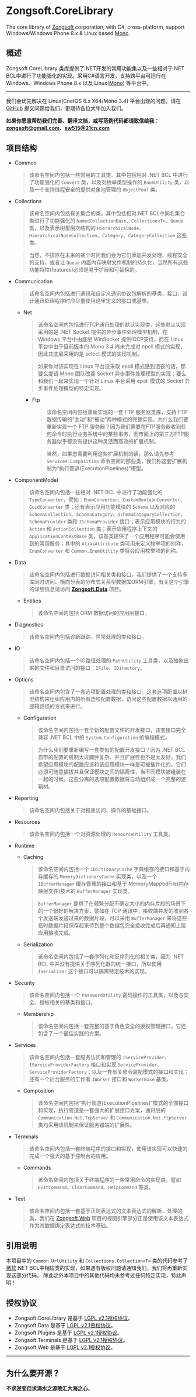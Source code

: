 ﻿Zongsoft.CoreLibrary
====================

The core library of [Zongsoft](http://www.zongsoft.com) corporation, with C#, cross-platform, support Windows/Windows Phone 8.x & Linux based [Mono](http://www.mono-project.com).

## 概述

Zongsoft.CoreLibrary 类库提供了.NET开发的常用功能集以及一些相对于.NET BCL中进行了功能强化的实现。采用C#语言开发，支持跨平台可运行在 Windows、Windows Phone 8.x 以及 Linux([Mono](http://www.mono-project.com)) 等平台中。

-----

我们会优先解决在 Linux(CnetOS 6.x X64/Mono 3.4) 平台出现的问题，请在 [GitHub](https://githug.com/Zongsoft) 提交问题给我们，更期待各位大牛加入我们。


**如果你愿意帮助我们完善、翻译文档，或写范例代码都请致信给我：<zongsoft@gmail.com>、<sw515@21cn.com>**

## 项目结构

- Common
	> 该命名空间内包括一些常用的工具类。其中包括相对 .NET BCL 中进行了功能强化的 `Convert` 类，以及对枚举类型操作的 `EnumUtility` 类，以及一个支持线程安全的提供对象池管理的 `ObjectPool` 类。

- Collections
	> 该命名空间内包括有关集合的类。其中包括相对.NET BCL中同名集合类进行了功能强化的 `NamedCollectionBase`、`Collection<T>`、`Queue` 类，以及表示树型层次结构的 `HierarchicalNode`、`HierarchicalNodeCollection`、`Category`、`CategoryCollection` 这些类。

	> 当然，不排除在未来的某个时间我们会为它们添加并发处理、线程安全的支持，或者让 `Queue` 内置内存映射文件机制的持久化，当然所有这些功能特性(features)必须是易于扩展和可替换的。

- Communication
	> 该命名空间内包括进行通讯和自定义通讯协议包解析的基类、接口，设计通讯处理程序时应尽量使用这里定义的接口或基类。

	- Net
		> 该命名空间内包括进行TCP通讯处理的默认实现类，这些默认实现采用的是 .NET Socket 提供的异步事件处理模型机制，在 Windows 平台中由底层 WinSocket 提供IOCP支持，而在 Linux 平台中由于目前版本的 Mono 3.4 尚未完成对 epoll 模式的实现，因此其底层采用的是 select 模式的实现机制。

		> 如果你对该实现在 Linux 平台没采取 epoll 模式感到沮丧的话，那要么提请 Mono 团队改善 Socket 异步事件处理模型的实现；要么和我们一起来实现一个针对 Linux 平台采用 epoll 模式的 Socket 异步事件处理模型的特定实现。

		- Ftp
 			> 该命名空间内包括重新实现的一套 FTP 服务器类库，支持 FTP 数据传输的“主动”和“被动”两种模式的完整实现。为什么我们要重新实现一个 FTP 服务器？因为我们需要在FTP服务器收到任何命令时执行业务系统中的某些事务，而市面上的第三方FTP服务器似乎都没有提供这种灵活而高效的扩展机制。

			> 当然，如果您需要利用这些扩展机制的话，那么请先参考 `Services.Composition` 命令空间的那些类，我们称这套扩展机制为“执行管道(ExecutionPipelines)”模型。

- ComponentModel
	> 该命名空间内包括一些相对 .NET BCL 中进行了功能强化的 `TypeConverter`，譬如：`EnumConverter`、`CustomBooleanConverter`、`GuidConverter` 类；还有表示应用功能模块的 `Schema` 以及对应的 `SchemaCollection`、`SchemaCategory`、`SchemaCategoryCollection`、`SchemaProvider` 类和 `ISchemaProvider` 接口；表示应用模块的行为的 `Action` 和 `ActionCollection` 类；表示应用程序上下文的 `ApplicationContextBase` 类，该基类提供了一个应用程序可能会使用到的常用服务；其中的 `AliasAttribute` 类可用来定义枚举项的别称，`EnumConverter` 和 `Common.EnumUtility` 类将会应用枚举项的别称。

- Data
	> 该命名空间内包括进行数据访问相关类和接口，我们提供了一个支持多库同时访问、横向分表的分布式关系型数据库ORM引擎，有关这个引擎的详细信息请访问 **[Zongsoft.Data](https://github.com/Zongsoft/Zongsoft.Data)** 项目。

	- Entities
		> 该命名空间内包括 ORM 数据访问的应用层接口。

- Diagnostics
	> 该命名空间内包括诊断跟踪、异常处理的类和接口。

- IO
	> 该命名空间内包括一个IO路径处理的 `PathUtility` 工具类，以及抽象出来的文件和目录访问的接口：`IFile`、`IDirectory`。

- Options
	> 该命名空间内包含了一套选项配置处理的类和接口，这套选项配置以树型结构来组织应用内的所有选项配置数据，访问这些配置数据以通用的逻辑路径的方式来进行。

	- Configuration
		> 该命名空间内包括一套全新的配置文件的开发接口，该套接口完全兼容 .NET BCL 中的 `System.Configuration` 的编程模式。

		> 为什么我们要重新编写一套类似的配置开发接口？因为 .NET BCL 自带的配置的机制太过臃肿复杂、并且扩展性也不是太友好，我们希望应用模块的配置应该和该应用模块一样是可被插件化的，它们必须可随意插拔并且保证模块之间的隔离性，当不同模块被组装在一起的时候，这些分离的选项配置数据将自动组织成一个完整的逻辑树。

- Reporting
	> 该命名空间内包括关于对报表访问、操作的基础接口。

- Resources
	> 该命名空间内包括一个对资源处理的 `ResourceUtility` 工具类。

- Runtime
	- Caching
		> 该命名空间内包括一个 `IDictionaryCache` 字典缓存的接口和基于内存缓存的 `MemoryDictionaryCache` 实现类，以及一个 `IBufferManager` 缓存管理的接口和基于 MemoryMappedFile(内存映射文件)技术的 `BufferManager` 实现类。

		> `BufferManager` 提供了在频繁分配不确定大小的内存片段的场景下的一个很好的解决方案，譬如在 TCP 通讯中，接收端并发的收到各个发送端发送过来的数据片段，可以采用 `BufferManager` 来将这些临时数据片段保存起来待到整个数据包完全接收完成后再通知上层应用接收完成。

	- Serialization
		> 该命名空间内包括了一套序列化和反序列化的相关类，因为 .NET BCL 中并没有提供关于序列化器的统一接口，所以使用 `ISerializer` 这个接口可以隔离特定技术的实现。

- Security
	> 该命名空间内包括一个 `PasswordUtility` 密码操作的工具类，以及与安全、授权相关的基类和接口。

	- Membership
		> 该命名空间内包括一套完整的基于角色安全的授权管理接口，它还包含了一个最佳实践的方案。

- Services
	> 该命名空间内包括一套服务访问和管理的 `IServiceProvider`、`IServiceProviderFactory` 接口和实现 `ServiceProvider`、`ServiceProviderFactory`；以及一套有关命令装配模式的接口和实现；还有一个后台服务的工作者 `IWorker` 接口和 `WorkerBase` 基类。

	- Composition
		> 该命名空间内包括“执行管道(ExecutionPipelines)”模式的全部接口和实现，执行管道是一套强大的扩展接口方案，通讯层的 `Communication.Net.TcpServer` 和 `Communication.Net.FtpServer` 类均采用该机制来保证服务器端的扩展性。

- Terminals
	> 该命名空间内包括一套终端程序的接口和实现，使用该实现可以快速的完成一个强大的基于控制台的应用。

	- Commands
		> 该命名空间内包括关于终端程序的一些常用命令的实现类，譬如 `ExitCommand`、`ClearCommand`、`HelpCommand` 等类。

- Text
	> 该命名空间内包括一套基于正则表达式的文本表达式的解析、处理的类，我们在 [Zongsoft.Web](https://github.com/Zongsoft/Zongsoft.Web) 项目的视图引擎部分正是使用该文本表达式作为其数据绑定表达式的技术基础。

## 引用说明

本项目中的 `Common.UrlUtility` 和 `Collections.Collection<T>` 类的代码参考了[微软](http://www.microsoft.com).NET BCL中相应类的实现，如果遇有版权问题请通知我们，我们将再重新实现这部分代码。
除此之外本项目中的其他代码均未参考过任何特定实现，特此声明！

## 授权协议

- Zongsoft.CoreLibrary 是基于 [LGPL v2.1授权协议](http://www.gnu.org/licenses/lgpl-2.1.html)。
- Zongsoft.Data 是基于 [LGPL v2.1授权协议](http://www.gnu.org/licenses/lgpl-2.1.html)。
- Zongsoft.Plugins 是基于 [LGPL v2.1授权协议](http://www.gnu.org/licenses/lgpl-2.1.html)。
- Zongsoft.Terminals 是基于 [LGPL v2.1授权协议](http://www.gnu.org/licenses/lgpl-2.1.html)。
- Zongsoft.Web 是基于 [LGPL v2.1授权协议](http://www.gnu.org/licenses/lgpl-2.1.html)。

------------

## 为什么要开源？

**不求逆变但求滴水之源敢汇大海之心**。
